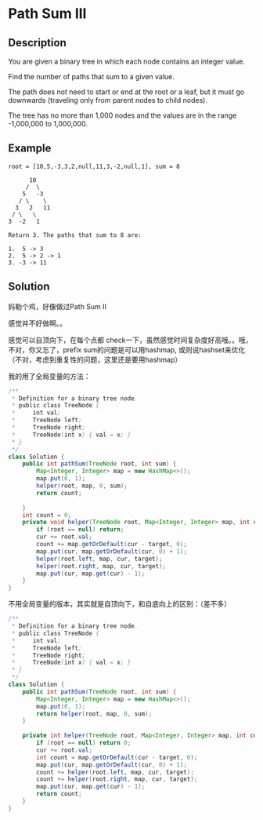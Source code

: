 # Path Sum III

## Description

You are given a binary tree in which each node contains an integer value.

Find the number of paths that sum to a given value.

The path does not need to start or end at the root or a leaf, but it must go downwards \(traveling only from parent nodes to child nodes\).

The tree has no more than 1,000 nodes and the values are in the range -1,000,000 to 1,000,000.

## Example

```text
root = [10,5,-3,3,2,null,11,3,-2,null,1], sum = 8

      10
     /  \
    5   -3
   / \    \
  3   2   11
 / \   \
3  -2   1

Return 3. The paths that sum to 8 are:

1.  5 -> 3
2.  5 -> 2 -> 1
3. -3 -> 11
```

## Solution

妈勒个鸡，好像做过Path Sum II

感觉并不好做啊。。

感觉可以自顶向下，在每个点都 check一下，虽然感觉时间复杂度好高哦。。哦，不对，你又忘了，prefix sum的问题是可以用hashmap, 或则说hashset来优化（不对，考虑到重复性的问题，这里还是要用hashmap）

我的用了全局变量的方法：

```java
/**
 * Definition for a binary tree node.
 * public class TreeNode {
 *     int val;
 *     TreeNode left;
 *     TreeNode right;
 *     TreeNode(int x) { val = x; }
 * }
 */
class Solution {
    public int pathSum(TreeNode root, int sum) {
        Map<Integer, Integer> map = new HashMap<>();
        map.put(0, 1);
        helper(root, map, 0, sum);
        return count;
        
    }
    int count = 0;
    private void helper(TreeNode root, Map<Integer, Integer> map, int cur, int target) {
        if (root == null) return;
        cur += root.val;
        count += map.getOrDefault(cur - target, 0);
        map.put(cur, map.getOrDefault(cur, 0) + 1);
        helper(root.left, map, cur, target);
        helper(root.right, map, cur, target);
        map.put(cur, map.get(cur) - 1);
    }
}
```

不用全局变量的版本，其实就是自顶向下，和自底向上的区别：（差不多）

```java
/**
 * Definition for a binary tree node.
 * public class TreeNode {
 *     int val;
 *     TreeNode left;
 *     TreeNode right;
 *     TreeNode(int x) { val = x; }
 * }
 */
class Solution {
    public int pathSum(TreeNode root, int sum) {
        Map<Integer, Integer> map = new HashMap<>();
        map.put(0, 1);
        return helper(root, map, 0, sum);        
    }
    
    private int helper(TreeNode root, Map<Integer, Integer> map, int cur, int target) {
        if (root == null) return 0;
        cur += root.val;
        int count = map.getOrDefault(cur - target, 0);
        map.put(cur, map.getOrDefault(cur, 0) + 1);
        count += helper(root.left, map, cur, target);
        count += helper(root.right, map, cur, target);
        map.put(cur, map.get(cur) - 1);
        return count;
    }
}
```



